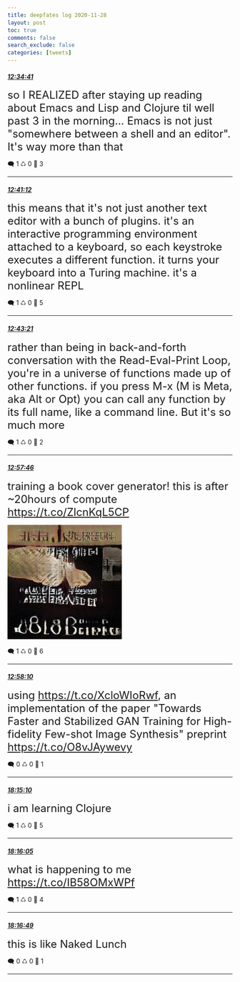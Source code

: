 ```yaml
---
title: deepfates log 2020-11-28
layout: post
toc: true
comments: false
search_exclude: false
categories: [tweets]
---
```



#### <a href = "https://twitter.com/deepfates/status/1332769902554439682">*12:34:41*</a>

<font size="5">so I REALIZED after staying up reading about Emacs and Lisp and Clojure til well past 3 in the morning...  Emacs is not just "somewhere between a shell and an editor". It's way more than that</font>



🗨️ 1 ♺ 0 🤍  3   

---
    
#### <a href = "https://twitter.com/deepfates/status/1332771544800636929">*12:41:12*</a>

<font size="5">this means that it's not just another text editor with a bunch of plugins. it's an interactive programming environment attached to a keyboard, so each keystroke executes a different function. it turns your keyboard into a Turing machine.  it's a nonlinear REPL</font>



🗨️ 1 ♺ 0 🤍  5   

---
    
#### <a href = "https://twitter.com/deepfates/status/1332772084322361349">*12:43:21*</a>

<font size="5">rather than being in back-and-forth conversation with the Read-Eval-Print Loop, you're in a universe of functions made up of other functions. if you press M-x (M is Meta, aka Alt or Opt) you can call any function by its full name, like a command line. But it's so much more</font>



🗨️ 1 ♺ 0 🤍  2   

---
    
#### <a href = "https://twitter.com/deepfates/status/1332775712089104389">*12:57:46*</a>

<font size="5">training a book cover generator! this is after ~20hours of compute  https://t.co/ZlcnKqL5CP</font>

![image from twitter](/images/from_twitter/En74ZEIXEAERXjW.jpg)


🗨️ 1 ♺ 0 🤍  6   

---
    
#### <a href = "https://twitter.com/deepfates/status/1332775812748152833">*12:58:10*</a>

<font size="5">using  https://t.co/XcloWIoRwf, an implementation of the paper "Towards Faster and Stabilized GAN Training for High-fidelity Few-shot Image Synthesis" preprint  https://t.co/O8vJAywevy</font>



🗨️ 0 ♺ 0 🤍  1   

---
    
#### <a href = "https://twitter.com/deepfates/status/1332855589647634432">*18:15:10*</a>

<font size="5">i am learning Clojure</font>



🗨️ 1 ♺ 0 🤍  5   

---
    
#### <a href = "https://twitter.com/deepfates/status/1332855820980203520">*18:16:05*</a>

<font size="5">what is happening to me   https://t.co/IB58OMxWPf</font>



🗨️ 1 ♺ 0 🤍  4   

---
    
#### <a href = "https://twitter.com/deepfates/status/1332856004988506113">*18:16:49*</a>

<font size="5">this is like Naked Lunch</font>



🗨️ 0 ♺ 0 🤍  1   

---
    
            


